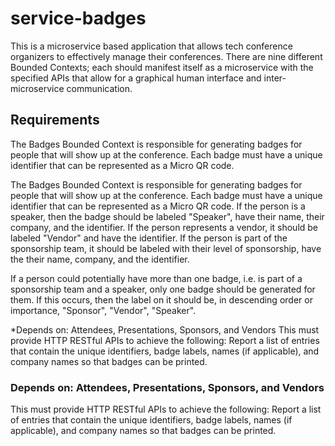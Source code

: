 # service-badges

This is a microservice based application that allows tech conference organizers to effectively manage their conferences. There are nine different Bounded Contexts; each should manifest itself as a microservice with the specified APIs that allow for a graphical human interface and inter-microservice communication.

## Requirements

The Badges Bounded Context is responsible for generating badges for people that will show up at the conference. Each badge must have a unique identifier that can be represented as a Micro QR code. 

The Badges Bounded Context is responsible for generating badges for people that will show up at the conference. Each badge must have a unique identifier that can be represented as a Micro QR code. If the person is a speaker, then the badge should be labeled "Speaker", have their name, their company, and the identifier. If the person represents a vendor, it should be labeled "Vendor" and have the identifier. If the person is part of the sponsorship team, it should be labeled with their level of sponsorship, have the their name, company, and the identifier.

If a person could potentially have more than one badge, i.e. is part of a sponsorship team and a speaker, only one badge should be generated for them. If this occurs, then the label on it should be, in descending order or importance, "Sponsor", "Vendor", "Speaker".

*Depends on: Attendees, Presentations, Sponsors, and Vendors
This must provide HTTP RESTful APIs to achieve the following:
Report a list of entries that contain the unique identifiers, badge labels, names (if applicable), and company names so that badges can be printed.

### Depends on: Attendees, Presentations, Sponsors, and Vendors

This must provide HTTP RESTful APIs to achieve the following:
Report a list of entries that contain the unique identifiers, badge labels, names (if applicable), and company names so that badges can be printed.
